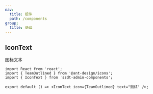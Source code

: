 ```yaml
---
nav:
  title: 组件
  path: /components
group:
  title: 基础
---
```


## IconText

图标文本

```tsx
import React from 'react';
import { TeamOutlined } from '@ant-design/icons';
import { IconText } from 'szdt-admin-components';

export default () => <IconText icon={TeamOutlined} text="测试" />;
```

<API src="../../src/IconText/index.tsx" ></API>
